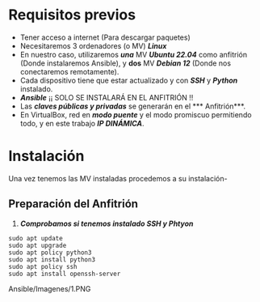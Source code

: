 # Requisitos previos

* Tener acceso a internet (Para descargar paquetes)
* Necesitaremos 3 ordenadores (o MV) ***Linux***
* En nuestro caso, utilizaremos ***una*** MV ***Ubuntu 22.04*** como anfitrión (Donde instalaremos Ansible), y **dos** MV ***Debian 12*** (Donde nos conectaremos remotamente).
* Cada dispositivo tiene que estar actualizado y con ***SSH*** y ***Python*** instalado.
* ***Ansible*** ¡¡ SOLO SE INSTALARÁ EN EL ANFITRIÓN !!
* Las ***claves públicas y privadas*** se generarán en el *** Anfitrión***.
* En VirtualBox, red en ***modo puente*** y el modo promiscuo permitiendo todo, y en este trabajo ***IP DINÁMICA***.

# Instalación

Una vez tenemos las MV instaladas procedemos a su instalación-

## Preparación del Anfitrión

1. ***Comprobamos si tenemos instalado SSH y Phtyon***
```
sudo apt update
sudo apt upgrade
sudo apt policy python3
sudo apt install python3
sudo apt policy ssh
sudo apt install openssh-server

```
Ansible/Imagenes/1.PNG
